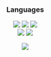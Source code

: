 <h3 align="center">Languages</h1>
<div align="center">
  <div>
    <img src="https://img.shields.io/badge/-HTML-090909?style=for-the-badge&logo=HTML5&logoColor=E34F26">
    <img src="https://img.shields.io/badge/-Python-090909?style=for-the-badge&logo=python&logoColor=3776AB">
    <img src="https://img.shields.io/badge/-CSS-090909?style=for-the-badge&logo=css3&logoColor=1572B6">
  </div>
  <div>
    <img src="https://img.shields.io/badge/JavaScript-090909?style=for-the-badge&logo=javascript&logoColor=F7DF1E">
    <img src="https://img.shields.io/badge/React-090909?style=for-the-badge&logo=react&logoColor=61DAFB">
  </div>
</p>


<p align="center">
  <img src="https://github-readme-stats.vercel.app/api?username=e1uen&theme=bear&show_icons=true&hide_border=true&count_private=true&locale=ru">
</p>
